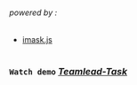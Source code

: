 ###### _powered by :_

- [imask.js](https://imask.js.org/)

#

### `Watch demo` _[Teamlead-Task](https://fpsska.github.io/Teamlead-Task/)_
